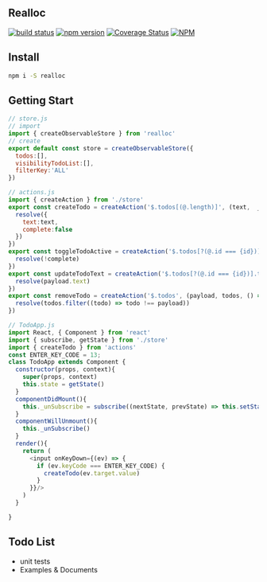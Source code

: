 Realloc
----
[![build status](https://img.shields.io/travis/foomorrow/realloc.svg?style=flat-square)](https://travis-ci.org/foomorrow/realloc)
[![npm version](https://img.shields.io/npm/v/realloc.svg?style=flat-square)](https://www.npmjs.com/package/realloc)
[![Coverage Status](https://img.shields.io/coveralls/foomorrow/realloc.svg)](https://coveralls.io/r/foomorrow/realloc?branch=master)
[![NPM](https://nodei.co/npm/realloc.png)](https://nodei.co/npm/realloc/)
## Install
```sh
npm i -S realloc
```
## Getting Start
```javascript
// store.js
// import
import { createObservableStore } from 'realloc'
// create
export default const store = createObservableStore({
  todos:[],
  visibilityTodoList:[],
  filterKey:'ALL'
})
```
```javascript
// actions.js
import { createAction } from './store'
export const createTodo = createAction('$.todos[(@.length)]', (text,  _, resolve) => {
  resolve({
    text:text,
    complete:false
  })
})
export const toggleTodoActive = createAction('$.todos[?(@.id === {id})].complete', (payload, currentCompleteState, resolve) => {
  resolve(!complete)
})
export const updateTodoText = createAction('$.todos[?(@.id === {id})].text', (payload, prevText, resolve) => {
  resolve(payload.text)
})
export const removeTodo = createAction('$.todos', (payload, todos, () => {
  resolve(todos.filter((todo) => todo !== payload))
})
```
```javascript
// TodoApp.js
import React, { Component } from 'react'
import { subscribe, getState } from './store'
import { createTodo } from 'actions'
const ENTER_KEY_CODE = 13;
class TodoApp extends Component {
  constructor(props, context){
    super(props, context)
    this.state = getState()
  }
  componentDidMount(){
    this._unSubscribe = subscribe((nextState, prevState) => this.setState(nextState))
  }
  componentWillUnmount(){
    this._unSubscribe()
  }
  render(){
    return (
      <input onKeyDown={(ev) => {
        if (ev.keyCode === ENTER_KEY_CODE) {
          createTodo(ev.target.value)
        }
      }}/>
    )
  }

}
```
## Todo List

* unit tests
* Examples &amp; Documents

